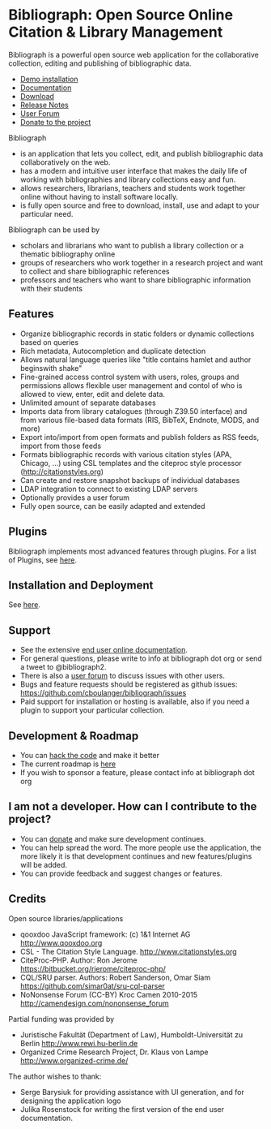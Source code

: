 Bibliograph: Open Source Online Citation & Library Management
=============================================================

Bibliograph is a powerful open source web application for the collaborative
collection, editing and publishing of bibliographic data.

- [Demo installation](http://demo.bibliograph.org)
- [Documentation](http://help.bibliograph.org)
- [Download](http://sourceforge.net/projects/bibliograph/files/latest/download)
- [Release Notes](release-notes.md)
- [User Forum](http://forum.bibliograph.org)
- [Donate to the project](http://sourceforge.net/p/bibliograph/donate)

Bibliograph

- is an application that lets you collect, edit, and publish bibliographic data 
  collaboratively on the web.
- has a modern and intuitive user interface that makes the daily life of working 
  with bibliographies and library collections easy and fun.
- allows researchers, librarians, teachers and students work together online 
  without having to install software locally.
- is fully open source and free to download, install, use and adapt to your 
  particular need.

Bibliograph can be used by

- scholars and librarians who want to publish a library collection or a 
  thematic bibliography online
- groups of researchers who work together in a research project and want to 
  collect and share bibliographic references
- professors and teachers who want to share bibliographic information with their
  students

Features
--------
- Organize bibliographic records in static folders or dynamic collections based 
  on queries
- Rich metadata, Autocompletion and duplicate detection
- Allows natural language queries like "title contains hamlet and author 
  beginswith shake"
- Fine-grained access control system with users, roles, groups and permissions 
  allows flexible user management and contol of who is allowed to view, enter, 
  edit and delete data.
- Unlimited amount of separate databases
- Imports data from library catalogues (through Z39.50 interface) and from 
  various file-based data formats (RIS, BibTeX, Endnote, MODS, and more)
- Export into/import from open formats and publish folders as RSS feeds, import
  from those feeds
- Formats bibliographic records with various citation styles (APA, Chicago, ...) 
  using CSL templates and the citeproc style processor (http://citationstyles.org)
- Can create and restore snapshot backups of individual databases 
- LDAP integration to connect to existing LDAP servers
- Optionally provides a user forum
- Fully open source, can be easily adapted and extended

Plugins
-------
Bibliograph implements most advanced features through plugins. For a list of
Plugins, see [here](plugins.md).

Installation and Deployment
---------------------------
See [here](install.md).

Support
-------
- See the extensive [end user online documentation](http://help.bibliograph.org). 
- For general questions, please write to info at bibliograph dot org or send 
  a tweet to @bibliograph2.
- There is also a [user forum](forum.bibliograph.org) to discuss issues with other users.
- Bugs and feature requests should be registered as github issues:
  https://github.com/cboulanger/bibliograph/issues
- Paid support for installation or hosting is available, also if you need a plugin
  to support your particular collection.

Development & Roadmap
---------------------
- You can [hack the code](development.md) and make it better
- The current roadmap is [here](roadmap.md)
- If you wish to sponsor a feature, please contact info at bibliograph dot org

I am not a developer. How can I contribute to the project?
----------------------------------------------------------
- You can [donate](http://sourceforge.net/p/bibliograph/donate) and make sure 
  development continues.
- You can help spread the word. The more people use the application, the more
  likely it is that development continues and new features/plugins will be 
  added.
- You can provide feedback and suggest changes or features.

Credits
--------
Open source libraries/applications
- qooxdoo JavaScript framework: (c) 1&1 Internet AG 
  http://www.qooxdoo.org
- CSL - The Citation Style Language.
  http://www.citationstyles.org
- CiteProc-PHP. Author:  Ron Jerome
  https://bitbucket.org/rjerome/citeproc-php/
- CQL/SRU parser. Authors: Robert Sanderson, Omar Siam
  https://github.com/simar0at/sru-cql-parser
- NoNonsense Forum (CC-BY) Kroc Camen 2010-2015 
  http://camendesign.com/nononsense_forum

Partial funding was provided by
- Juristische Fakultät (Department of Law), Humboldt-Universität zu Berlin
  http://www.rewi.hu-berlin.de
- Organized Crime Research Project, Dr. Klaus von Lampe
  http://www.organized-crime.de/

The author wishes to thank:
- Serge Barysiuk for providing assistance with UI generation, and for designing
  the application logo
- Julika Rosenstock for writing the first version of the end user documentation. 
